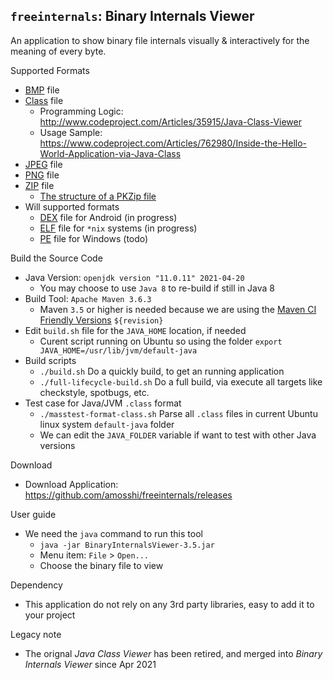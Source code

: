 ## `freeinternals`: Binary Internals Viewer

An application to show binary file internals visually & interactively for the meaning of every byte.

Supported Formats

* [BMP](https://en.wikipedia.org/wiki/BMP_file_format) file
* [Class](https://docs.oracle.com/javase/specs/) file
  * Programming Logic: http://www.codeproject.com/Articles/35915/Java-Class-Viewer
  * Usage Sample: https://www.codeproject.com/Articles/762980/Inside-the-Hello-World-Application-via-Java-Class
* [JPEG](https://en.wikipedia.org/wiki/JPEG) file
* [PNG](https://en.wikipedia.org/wiki/Portable_Network_Graphics) file
* [ZIP](https://en.wikipedia.org/wiki/ZIP_(file_format)) file
  * [The structure of a PKZip file](https://users.cs.jmu.edu/buchhofp/forensics/formats/pkzip.html)
* Will supported formats
  * [DEX](https://en.wikipedia.org/wiki/Dalvik_(software)) file for Android (in progress)
  * [ELF](https://en.wikipedia.org/wiki/Executable_and_Linkable_Format) file for `*nix` systems (in progress)
  * [PE](https://en.wikipedia.org/wiki/Portable_Executable) file for Windows (todo)
 
Build the Source Code

* Java Version: `openjdk version "11.0.11" 2021-04-20`
  * You may choose to use `Java 8` to re-build if still in Java 8
* Build Tool: `Apache Maven 3.6.3`
  * Maven `3.5` or higher is needed because we are using the [Maven CI Friendly Versions](https://maven.apache.org/maven-ci-friendly.html) `${revision}`
* Edit `build.sh` file for the `JAVA_HOME` location, if needed
  * Curent script running on Ubuntu so using the folder `export JAVA_HOME=/usr/lib/jvm/default-java`
* Build scripts
  * `./build.sh` Do a quickly build, to get an running application
  * `./full-lifecycle-build.sh` Do a full build, via execute all targets like checkstyle, spotbugs, etc.
* Test case for Java/JVM `.class` format
  * `./masstest-format-class.sh` Parse all `.class` files in current Ubuntu linux system `default-java` folder
  * We can edit the `JAVA_FOLDER` variable if want to test with other Java versions

Download

* Download Application: https://github.com/amosshi/freeinternals/releases

User guide

* We need the `java` command to run this tool
  * `java -jar BinaryInternalsViewer-3.5.jar`
  * Menu item: `File` > `Open...`
  * Choose the binary file to view

Dependency

* This application do not rely on any 3rd party libraries, easy to add it to your project

Legacy note

* The orignal *Java Class Viewer* has been retired, and merged into *Binary Internals Viewer* since Apr 2021

